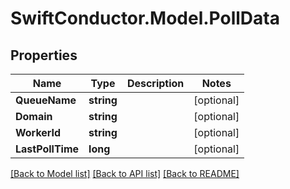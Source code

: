 # SwiftConductor.Model.PollData

## Properties

Name | Type | Description | Notes
------------ | ------------- | ------------- | -------------
**QueueName** | **string** |  | [optional] 
**Domain** | **string** |  | [optional] 
**WorkerId** | **string** |  | [optional] 
**LastPollTime** | **long** |  | [optional] 

[[Back to Model list]](../README.md#documentation-for-models) [[Back to API list]](../README.md#documentation-for-api-endpoints) [[Back to README]](../README.md)


